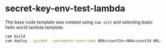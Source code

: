 # secret-key-env-test-lambda

The base code template was created using `sam init` and selecting basic hello world lambda template. 

```bash
sam build
sam deploy --guided --parameter-overrides NRAccountId=<NRAccountId NRLiceseKey=<NRIngestKey>
```
